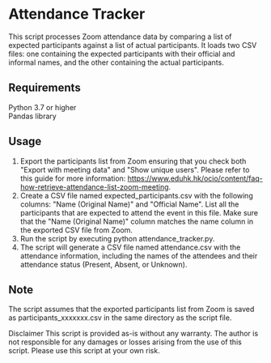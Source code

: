 # Attendance Tracker
This script processes Zoom attendance data by comparing a list of expected participants against a list of actual participants. It loads two CSV files: one containing the expected participants with their official and informal names, and the other containing the actual participants.

## Requirements
Python 3.7 or higher  
Pandas library

## Usage
1. Export the participants list from Zoom ensuring that you check both "Export with meeting data" and "Show unique users". Please refer to this guide for more information: https://www.eduhk.hk/ocio/content/faq-how-retrieve-attendance-list-zoom-meeting.
2. Create a CSV file named expected_participants.csv with the following columns: "Name (Original Name)" and "Official Name". List all the participants that are expected to attend the event in this file. Make sure that the "Name (Original Name)" column matches the name column in the exported CSV file from Zoom.
3. Run the script by executing python attendance_tracker.py.
4. The script will generate a CSV file named attendance.csv with the attendance information, including the names of the attendees and their attendance status (Present, Absent, or Unknown).

## Note
The script assumes that the exported participants list from Zoom is saved as participants_xxxxxxx.csv in the same directory as the script file.

Disclaimer
This script is provided as-is without any warranty. The author is not responsible for any damages or losses arising from the use of this script. Please use this script at your own risk.

